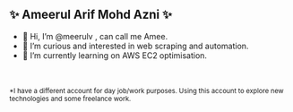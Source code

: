 
## ✨ Ameerul Arif Mohd Azni ✨

- 👋 Hi, I’m @meerulv , can call me Amee.
- 👀 I’m curious and interested in web scraping and automation.
- 🌱 I’m currently learning on AWS EC2 optimisation.

<br/><br/>
<sup>*I have a different account for day job/work purposes. Using this account to explore new technologies and some freelance work.</sup>

<!---
- 💞️ I’m looking to collaborate on ...
- 📫 How to reach me ...
--->
